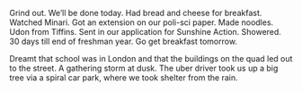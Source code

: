 Grind out. We’ll be done today. Had bread and cheese for breakfast. Watched Minari. Got an extension on our poli-sci paper. Made noodles. Udon from Tiffins. Sent in our application for Sunshine Action. Showered. 30 days till end of freshman year. Go get breakfast tomorrow.

Dreamt that school was in London and that the buildings on the quad led out to the street. A gathering storm at dusk. The uber driver took us up a big tree via a spiral car park, where we took shelter from the rain.
